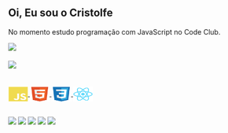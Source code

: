 ## Oi, Eu sou o Cristolfe

<p>No momento estudo programação com JavaScript no Code Club.</p>
 <div>
  <a href="https://github.com/cristolfe-prog">
  <img height="180em" src="https://github-readme-stats.vercel.app/api?username=cristolfe-prog&show_icons=true&theme=dracula&include_all_commits=true&count_private=true"/>
   <br>
  <br>

  <img height="150em" src="https://github-readme-stats.vercel.app/api/top-langs/?username=cristolfe-prog&layout=compact&langs_count=7&theme=dracula"/>
</div>
  <br>
  


<div style="display: inline_block"><br>
  <img align="center" alt="Cristolfe-Js" height="30" width="40" src="https://raw.githubusercontent.com/devicons/devicon/master/icons/javascript/javascript-plain.svg">
  <img align="center" alt="Cristolfe-HTML" height="30" width="40" src="https://raw.githubusercontent.com/devicons/devicon/master/icons/html5/html5-original.svg">
  <img align="center" alt="Cristolfe-CSS" height="30" width="40" src="https://raw.githubusercontent.com/devicons/devicon/master/icons/css3/css3-original.svg">
  <img align="center" alt="Cristolfe-React" height="30" width="40" src="https://raw.githubusercontent.com/devicons/devicon/master/icons/react/react-original.svg">
  <br>
  <br>
  

  <p align="left">
  <a href="mailto:cristolfeicaro@gmail.com" alt="Gmail" target="_blanked">
  <img src="https://img.shields.io/badge/-Gmail-FF0000?style=flat-square&labelColor=FF0000&logo=gmail&logoColor=white&link=LINK-DO-SEU-EMAIL" /></a>

  <a href="https://www.linkedin.com/in/%C3%ADcaro-cristolfe-0b8104197/" alt="Linkedin" target="_blanked">
  <img src="https://img.shields.io/badge/-Linkedin-0e76a8?style=flat-square&logo=Linkedin&logoColor=white&link=LINK-DO-SEU-LINKEDIN" /></a>

  <a href="https://api.whatsapp.com/send?phone=+5527997679661" alt="WhatsApp" target="_blanked">
  <img src="https://img.shields.io/badge/-WhatsApp-25d366?style=flat-square&labelColor=25d366&logo=whatsapp&logoColor=white&link=API-DO-SEU-WHATSAPP"/></a>

  <a href="https://www.facebook.com/icaro.cristolfe/" alt="Facebook" target="_blanked">
  <img src="https://img.shields.io/badge/-Facebook-3b5998?style=flat-square&labelColor=3b5998&logo=facebook&logoColor=white&link=LINK-DO-SEU-FACEBOOK"/></a>

  <a href="https://www.instagram.com/cristolfe/" alt="Instagram" target="_blanked">
  <img src="https://img.shields.io/badge/-Instagram-DF0174?style=flat-square&labelColor=DF0174&logo=instagram&logoColor=white&link=LINK-DO-SEU-INSTAGRAM"/></a>
</p>  

</div>

  
